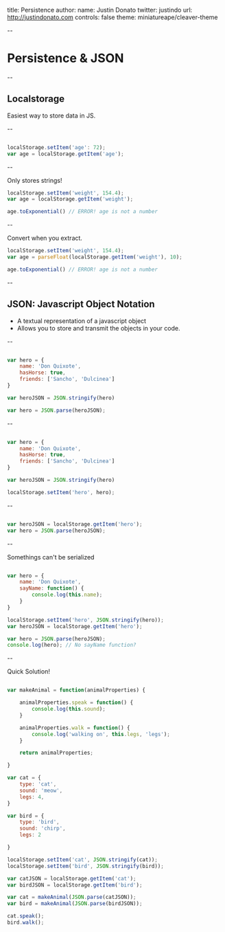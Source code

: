 title: Persistence
author:
  name: Justin Donato
  twitter: justindo
  url: http://justindonato.com
controls: false
theme: miniatureape/cleaver-theme

--

# Persistence & JSON

-- 

## Localstorage

Easiest way to store data in JS.

-- 

```javascript

localStorage.setItem('age': 72);
var age = localStorage.getItem('age');

```

-- 

Only stores strings!

```javascript
localStorage.setItem('weight', 154.4);
var age = localStorage.getItem('weight');

age.toExponential() // ERROR! age is not a number
```

-- 

Convert when you extract.

```javascript
localStorage.setItem('weight', 154.4);
var age = parseFloat(localStorage.getItem('weight'), 10);

age.toExponential() // ERROR! age is not a number

```

-- 

## JSON: Javascript Object Notation

- A textual representation of a javascript object
- Allows you to store and transmit the objects in your code.

-- 

```javascript

var hero = {
    name: 'Don Quixote',
    hasHorse: true,
    friends: ['Sancho', 'Dulcinea']
}

var heroJSON = JSON.stringify(hero)

var hero = JSON.parse(heroJSON);

```

-- 

```javascript

var hero = {
    name: 'Don Quixote',
    hasHorse: true,
    friends: ['Sancho', 'Dulcinea']
}

var heroJSON = JSON.stringify(hero)

localStorage.setItem('hero', hero);

```

-- 

```javascript

var heroJSON = localStorage.getItem('hero');
var hero = JSON.parse(heroJSON);

```

-- 

Somethings can't be serialized

```javascript

var hero = {
    name: 'Don Quixote',
    sayName: function() {
        console.log(this.name);
    }
}

localStorage.setItem('hero', JSON.stringify(hero));
var heroJSON = localStorage.getItem('hero');

var hero = JSON.parse(heroJSON);
console.log(hero); // No sayName function?

```

-- 

Quick Solution!


```javascript

var makeAnimal = function(animalProperties) {

    animalProperties.speak = function() {
        console.log(this.sound);
    }

    animalProperties.walk = function() {
        console.log('walking on', this.legs, 'legs');
    }

    return animalProperties;

}

var cat = {
    type: 'cat',
    sound: 'meow',
    legs: 4,
}

var bird = {
    type: 'bird',
    sound: 'chirp',
    legs: 2

}

localStorage.setItem('cat', JSON.stringify(cat));
localStorage.setItem('bird', JSON.stringify(bird));

var catJSON = localStorage.getItem('cat');
var birdJSON = localStorage.getItem('bird');

var cat = makeAnimal(JSON.parse(catJSON));
var bird = makeAnimal(JSON.parse(birdJSON));

cat.speak();
bird.walk();

```

